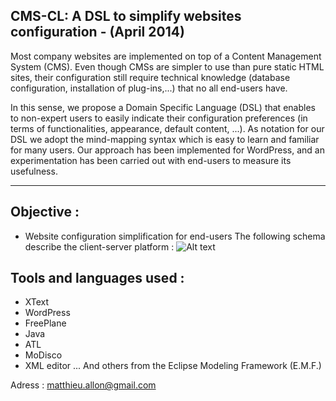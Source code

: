 CMS-CL: A DSL to simplify websites configuration - (April 2014)
---------------------------------------------------------------

Most company websites are implemented on top of a Content Management System (CMS).
Even though CMSs are simpler to use than pure static HTML sites, their configuration
still require technical knowledge (database configuration, installation of plug-ins,...)
that no all end-users have.
  
In this sense, we propose a Domain Specific Language (DSL) that enables to non-expert
users to easily indicate their configuration preferences (in terms of functionalities,
appearance, default content, ...). As notation for our DSL we adopt the mind-mapping 
syntax which is easy to learn and familiar for many users. Our approach has been 
implemented for WordPress, and an experimentation has been carried out with end-users
to measure its usefulness.

*********************************************

Objective :
-----------

- Website configuration simplification for end-users
The following schema describe the client-server platform :
![Alt text](/Paper/resources/png/final_ClientServer_numbered.png "Client-server communication")

Tools and languages used :
--------------------------

- XText
- WordPress
- FreePlane
- Java
- ATL
- MoDisco
- XML editor
... And others from the Eclipse Modeling Framework (E.M.F.)

Adress : matthieu.allon@gmail.com

